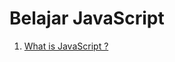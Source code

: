 # Belajar JavaScript

1. [What is JavaScript ?](https://github.com/bashocode/javascript/blob/master/second%20week/js/introduction.md)
